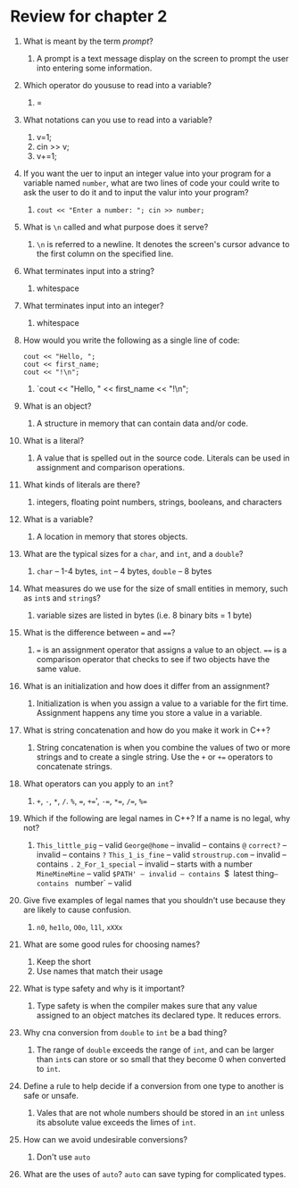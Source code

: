 # Review for chapter 2

1. What is meant by the term *prompt*?
   1. A prompt is a text message display on the screen to prompt the user
   into entering some information.
1. Which operator do yoususe to read into a variable?
   1. =
1. What notations can you use to read into a variable?
   1. v=1;
   1. cin >> v;
   1. v+=1;
1. If you want the uer to input an integer value into your program for a
   variable named `number`, what are two lines of code your could write to
   ask the user to do it and to input the valur into your program?
   1. `cout << "Enter a number: "; cin >> number;`
1. What is `\n` called and what purpose does it serve?
   1. `\n` is referred to a newline. It denotes the screen's cursor advance
   to the first column on the specified line.
1. What terminates input into a string?
   1. whitespace
1. What terminates input into an integer?
   1. whitespace
1. How would you write the following as a single line of code:

   ```c+
   cout << "Hello, ";
   cout << first_name;
   cout << "!\n";
   ```

   1. `cout << "Hello, " << first_name << "!\n";
1. What is an object?
   1. A structure in memory that can contain data and/or code.
1. What is a literal?
   1. A value that is spelled out in the source code. Literals can be used
   in assignment and comparison operations.
1. What kinds of literals are there?
   1. integers, floating point numbers, strings, booleans, and characters
1. What is a variable?
   1. A location in memory that stores objects.
1. What are the typical sizes for a `char`, and `int`, and a `double`?
   1. `char` – 1-4 bytes, `int` – 4 bytes, `double` – 8 bytes
1. What measures do we use for the size of small entities in memory, such as
   `int`s and `string`s?
   1. variable sizes are listed in bytes (i.e. 8 binary bits = 1 byte)
1. What is the difference between `=` and `==`?
   1. `=` is an assignment operator that assigns a value to an object. `==` is
   a comparison operator that checks to see if two objects have the same value.
1. What is an initialization and how does it differ from an assignment?
   1. Initialization is when you assign a value to a variable for the firt
   time. Assignment happens any time you store a value in a variable.
1. What is string concatenation and how do you make it work in C++?
   1. String concatenation is when you combine the values of two or more
   strings and to create a single string. Use the `+` or `+=` operators to
   concatenate strings.
1. What operators can you apply to an `int`?
   1. `+`, `-`, `*`, `/`. `%`, `=`, `+=`', `-=`, `*=`, `/=`, `%=`
1. Which if the following are legal names in C++? If a name is no legal,
   why not?
   1. `This_little_pig` – valid
   `George@home` – invalid – contains `@`
   `correct?` – invalid – contains `?`
   `This_1_is_fine` – valid
   `stroustrup.com` – invalid – contains `.`
   `2_For_1_special` – invalid – starts with a number
   `MineMineMine` – valid
   `$PATH' – invalid – contains `$`
   `latest thing` – contains ` `
   `number` – valid
1. Give five examples of legal names that you shouldn't use because they are
   likely to cause confusion.
   1. `n0`, `he1lo`, `O0o`, `l1l`, `xXXx`
1. What are some good rules for choosing names?
   1. Keep the short
   1. Use names that match their usage
1. What is type safety and why is it important?
   1. Type safety is when the compiler makes sure that any value assigned to
   an object matches its declared type. It reduces errors.
1. Why cna conversion from `double` to `int` be a bad thing?
   1. The range of `double` exceeds the range of `int`, and can be larger
   than `int`s can store or so small that they become 0 when converted to
   `int`.
1. Define a rule to help decide if a conversion from one type to another is
   safe or unsafe.
   1. Vales that are not whole numbers should be stored in an `int` unless its
   absolute value exceeds the limes of `int`.
1. How can we avoid undesirable conversions?
   1. Don't use `auto`
1. What are the uses of `auto`?
   `auto` can save typing for complicated types.
